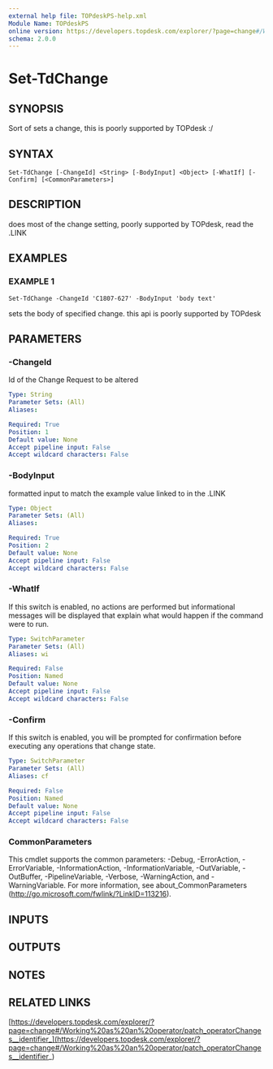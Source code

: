 ```yaml
---
external help file: TOPdeskPS-help.xml
Module Name: TOPdeskPS
online version: https://developers.topdesk.com/explorer/?page=change#/Working%20as%20an%20operator/patch_operatorChanges__identifier_
schema: 2.0.0
---
```


# Set-TdChange

## SYNOPSIS
Sort of sets a change, this is poorly supported by TOPdesk :/

## SYNTAX

```
Set-TdChange [-ChangeId] <String> [-BodyInput] <Object> [-WhatIf] [-Confirm] [<CommonParameters>]
```

## DESCRIPTION
does most of the change setting, poorly supported by TOPdesk, read the .LINK

## EXAMPLES

### EXAMPLE 1
```
Set-TdChange -ChangeId 'C1807-627' -BodyInput 'body text'
```

sets the body of specified change.
this api is poorly supported by TOPdesk

## PARAMETERS

### -ChangeId
Id of the Change Request to be altered

```yaml
Type: String
Parameter Sets: (All)
Aliases:

Required: True
Position: 1
Default value: None
Accept pipeline input: False
Accept wildcard characters: False
```

### -BodyInput
formatted input to match the example value linked to in the .LINK

```yaml
Type: Object
Parameter Sets: (All)
Aliases:

Required: True
Position: 2
Default value: None
Accept pipeline input: False
Accept wildcard characters: False
```

### -WhatIf
If this switch is enabled, no actions are performed but informational messages will be displayed that explain what would happen if the command were to run.

```yaml
Type: SwitchParameter
Parameter Sets: (All)
Aliases: wi

Required: False
Position: Named
Default value: None
Accept pipeline input: False
Accept wildcard characters: False
```

### -Confirm
If this switch is enabled, you will be prompted for confirmation before executing any operations that change state.

```yaml
Type: SwitchParameter
Parameter Sets: (All)
Aliases: cf

Required: False
Position: Named
Default value: None
Accept pipeline input: False
Accept wildcard characters: False
```

### CommonParameters
This cmdlet supports the common parameters: -Debug, -ErrorAction, -ErrorVariable, -InformationAction, -InformationVariable, -OutVariable, -OutBuffer, -PipelineVariable, -Verbose, -WarningAction, and -WarningVariable.
For more information, see about_CommonParameters (http://go.microsoft.com/fwlink/?LinkID=113216).

## INPUTS

## OUTPUTS

## NOTES

## RELATED LINKS

[https://developers.topdesk.com/explorer/?page=change#/Working%20as%20an%20operator/patch_operatorChanges__identifier_](https://developers.topdesk.com/explorer/?page=change#/Working%20as%20an%20operator/patch_operatorChanges__identifier_)

